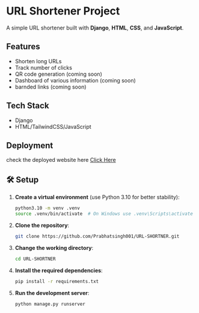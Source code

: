 # URL Shortener Project

A simple URL shortener built with **Django**, **HTML**, **CSS**, and **JavaScript**.

## Features
- Shorten long URLs
- Track number of clicks
- QR code generation (coming soon)
- Dashboard of various information (coming soon)
- barnded links (coming soon)

## Tech Stack
- Django
- HTML/TailwindCSS/JavaScript

## Deployment
   check the deployed website here [Click Here](https://url-shortner-if03.onrender.com/)

## 🛠️ Setup

1. **Create a virtual environment** (use Python 3.10 for better stability):
   ```bash
   python3.10 -m venv .venv
   source .venv/bin/activate  # On Windows use .venv\Scripts\activate
   ```

2. **Clone the repository**:
   ```bash
   git clone https://github.com/Prabhatsingh001/URL-SHORTNER.git
   ```

3. **Change the working directory**:
   ```bash
   cd URL-SHORTNER
   ```

4. **Install the required dependencies**:
   ```bash
   pip install -r requirements.txt
   ```

5. **Run the development server**:
   ```bash
   python manage.py runserver
   ```
